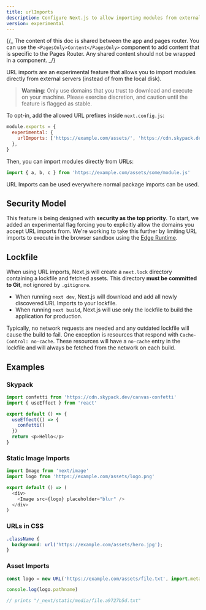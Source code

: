 ```yaml
---
title: urlImports
description: Configure Next.js to allow importing modules from external URLs.
version: experimental
---
```


{/_ The content of this doc is shared between the app and pages router. You can use the `<PagesOnly>Content</PagesOnly>` component to add content that is specific to the Pages Router. Any shared content should not be wrapped in a component. _/}

URL imports are an experimental feature that allows you to import modules directly from external servers (instead of from the local disk).

> **Warning**: Only use domains that you trust to download and execute on your machine. Please exercise discretion, and caution until the feature is flagged as stable.

To opt-in, add the allowed URL prefixes inside `next.config.js`:

```js filename="next.config.js"
module.exports = {
  experimental: {
    urlImports: ['https://example.com/assets/', 'https://cdn.skypack.dev'],
  },
}
```

Then, you can import modules directly from URLs:

```js
import { a, b, c } from 'https://example.com/assets/some/module.js'
```

URL Imports can be used everywhere normal package imports can be used.

## Security Model

This feature is being designed with **security as the top priority**. To start, we added an experimental flag forcing you to explicitly allow the domains you accept URL imports from. We're working to take this further by limiting URL imports to execute in the browser sandbox using the [Edge Runtime](/docs/app/api-reference/edge).

## Lockfile

When using URL imports, Next.js will create a `next.lock` directory containing a lockfile and fetched assets.
This directory **must be committed to Git**, not ignored by `.gitignore`.

- When running `next dev`, Next.js will download and add all newly discovered URL Imports to your lockfile.
- When running `next build`, Next.js will use only the lockfile to build the application for production.

Typically, no network requests are needed and any outdated lockfile will cause the build to fail.
One exception is resources that respond with `Cache-Control: no-cache`.
These resources will have a `no-cache` entry in the lockfile and will always be fetched from the network on each build.

## Examples

### Skypack

```js
import confetti from 'https://cdn.skypack.dev/canvas-confetti'
import { useEffect } from 'react'

export default () => {
  useEffect(() => {
    confetti()
  })
  return <p>Hello</p>
}
```

### Static Image Imports

```js
import Image from 'next/image'
import logo from 'https://example.com/assets/logo.png'

export default () => (
  <div>
    <Image src={logo} placeholder="blur" />
  </div>
)
```

### URLs in CSS

```css
.className {
  background: url('https://example.com/assets/hero.jpg');
}
```

### Asset Imports

```js
const logo = new URL('https://example.com/assets/file.txt', import.meta.url)

console.log(logo.pathname)

// prints "/_next/static/media/file.a9727b5d.txt"
```
